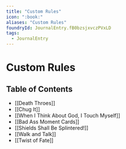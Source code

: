 ```yaml
---
title: "Custom Rules"
icon: ":book:"
aliases: "Custom Rules"
foundryId: JournalEntry.fB0bzsjxvczPVxLD
tags:
  - JournalEntry
---
```


# Custom Rules

## Table of Contents

- [[Death Throes]]
- [[Chug It]]
- [[When I Think About God, I Touch Myself]]
- [[Bad Ass Moment Cards]]
- [[Shields Shall Be Splintered!]]
- [[Walk and Talk]]
- [[Twist of Fate]]